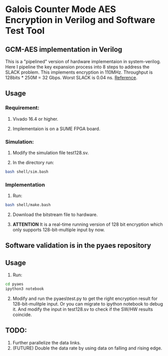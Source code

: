 # Galois Counter Mode AES Encryption in Verilog and Software Test Tool

## GCM-AES implementation in Verilog

This is a "pipelined" version of hardware implementaion in system-verilog. Here I pipeline the key expansion process into 8 steps to address the SLACK problem. This implements encryption in 110MHz. Throughput is 128bits * 250M = 32 Gbps. Worst SLACK is 0.04 ns. [Reference](https://nvlpubs.nist.gov/nistpubs/Legacy/SP/nistspecialpublication800-38d.pdf).

## Usage

### Requirement:

1. Vivado 16.4 or higher.

2. Implementaion is on a SUME FPGA board.

### Simulation:

1. Modify the simulation file test128.sv.

2. In the directory run:

```bash
bash shell/sim.bash
```

### Implementation

1. Run:

```bash
bash shell/make.bash
```

2. Download the bitstream file to hardware.

3. **ATTENTION** It is a real-time running version of 128 bit encryption which only supports 128-bit-multiple input by now.

## Software validation is in the pyaes repository

## Usage

1. Run:

```bash
cd pyaes
ipython3 notebook
```

2. Modify and run the pyaes\test.py to get the right encryption result for 128-bit-mulitple input. Or you can migrate to ipython notebook to debug it. And modify the input in test128.sv to check if the SW/HW results coincide.

## TODO:
1. Further parallelize the data links.
2. (FUTURE) Double the data rate by using data on falling and rising edge.
